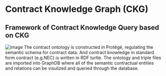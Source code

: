 # Contract Knowledge Graph (CKG)

## Framework of Contract Knowledge Query based on CKG
![image](https://user-images.githubusercontent.com/73239436/218260663-25978a52-61c3-4812-a7cf-11e672442662.png)
The contract ontology is constructed in Protégé, regulating the semantic schema for contract data. And contract knowledge in standard form contract (e.g.NEC) is written in RDF turtle. The ontology and triple files are imported into GraphDB where all of the semantic contractual entities and relations can be visulized and queried through the database.

